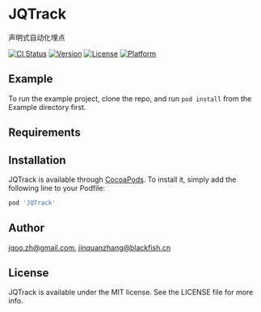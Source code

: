 # JQTrack
声明式自动化埋点

[![CI Status](https://img.shields.io/travis/jqoo.zh@gmail.com/JQTrack.svg?style=flat)](https://travis-ci.org/jqoo.zh@gmail.com/JQTrack)
[![Version](https://img.shields.io/cocoapods/v/JQTrack.svg?style=flat)](https://cocoapods.org/pods/JQTrack)
[![License](https://img.shields.io/cocoapods/l/JQTrack.svg?style=flat)](https://cocoapods.org/pods/JQTrack)
[![Platform](https://img.shields.io/cocoapods/p/JQTrack.svg?style=flat)](https://cocoapods.org/pods/JQTrack)

## Example

To run the example project, clone the repo, and run `pod install` from the Example directory first.

## Requirements

## Installation

JQTrack is available through [CocoaPods](https://cocoapods.org). To install
it, simply add the following line to your Podfile:

```ruby
pod 'JQTrack'
```

## Author

jqoo.zh@gmail.com, jinquanzhang@blackfish.cn

## License

JQTrack is available under the MIT license. See the LICENSE file for more info.


